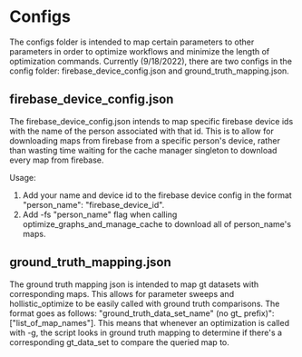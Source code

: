 # Configs
The configs folder is intended to map certain parameters to other parameters in order to optimize workflows and minimize the length of optimization commands. Currently (9/18/2022), there are two configs in the config folder: firebase_device_config.json and ground_truth_mapping.json.

## firebase_device_config.json
The firebase_device_config.json intends to map specific firebase device ids with the name of the person associated with that id. This is to allow for downloading maps from firebase from a specific person's device, rather than wasting time waiting for the cache manager singleton to download every map from firebase.

Usage:
1. Add your name and device id to the firebase device config in the format "person_name": "firebase_device_id".
2. Add -fs "person_name" flag when calling optimize_graphs_and_manage_cache to download all of person_name's maps.

## ground_truth_mapping.json
The ground truth mapping json is intended to map gt datasets with corresponding maps. This allows for parameter sweeps and hollistic_optimize to be easily called with ground truth comparisons. The format goes as follows: "ground_truth_data_set_name" (no gt_ prefix)": ["list_of_map_names"]. This means that whenever an optimization is called with -g, the script looks in ground truth mapping to determine if there's a corresponding gt_data_set to compare the queried map to.